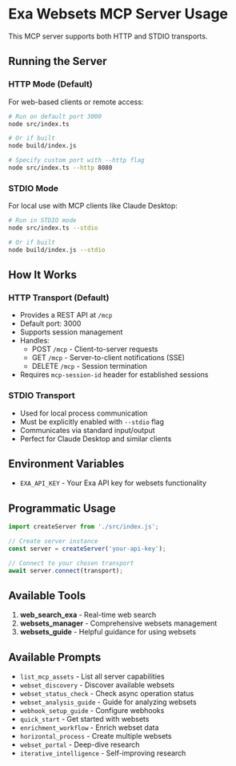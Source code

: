 # Exa Websets MCP Server Usage

This MCP server supports both HTTP and STDIO transports.

## Running the Server

### HTTP Mode (Default)
For web-based clients or remote access:

```bash
# Run on default port 3000
node src/index.ts

# Or if built
node build/index.js

# Specify custom port with --http flag
node src/index.ts --http 8080
```

### STDIO Mode
For local use with MCP clients like Claude Desktop:

```bash
# Run in STDIO mode
node src/index.ts --stdio

# Or if built
node build/index.js --stdio
```

## How It Works

### HTTP Transport (Default)
- Provides a REST API at `/mcp`
- Default port: 3000
- Supports session management
- Handles:
  - POST `/mcp` - Client-to-server requests
  - GET `/mcp` - Server-to-client notifications (SSE)
  - DELETE `/mcp` - Session termination
- Requires `mcp-session-id` header for established sessions

### STDIO Transport
- Used for local process communication
- Must be explicitly enabled with `--stdio` flag
- Communicates via standard input/output
- Perfect for Claude Desktop and similar clients

## Environment Variables

- `EXA_API_KEY` - Your Exa API key for websets functionality

## Programmatic Usage

```typescript
import createServer from './src/index.js';

// Create server instance
const server = createServer('your-api-key');

// Connect to your chosen transport
await server.connect(transport);
```

## Available Tools

1. **web_search_exa** - Real-time web search
2. **websets_manager** - Comprehensive websets management
3. **websets_guide** - Helpful guidance for using websets

## Available Prompts

- `list_mcp_assets` - List all server capabilities
- `webset_discovery` - Discover available websets
- `webset_status_check` - Check async operation status
- `webset_analysis_guide` - Guide for analyzing websets
- `webhook_setup_guide` - Configure webhooks
- `quick_start` - Get started with websets
- `enrichment_workflow` - Enrich webset data
- `horizontal_process` - Create multiple websets
- `webset_portal` - Deep-dive research
- `iterative_intelligence` - Self-improving research 